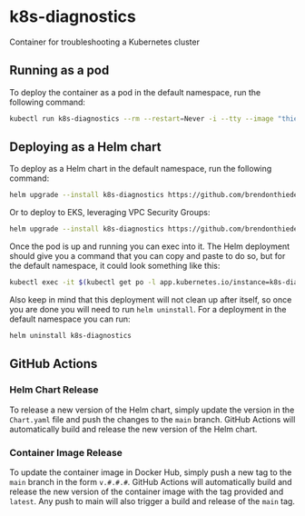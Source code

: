# k8s-diagnostics

Container for troubleshooting a Kubernetes cluster

## Running as a pod

To deploy the container as a pod in the default namespace, run the following command:

```bash
kubectl run k8s-diagnostics --rm --restart=Never -i --tty --image "thiedebr/k8s-diagnostics:latest" -- /bin/bash
```

## Deploying as a Helm chart

To deploy as a Helm chart in the default namespace, run the following command:

```bash
helm upgrade --install k8s-diagnostics https://github.com/brendonthiede/k8s-diagnostics/releases/download/k8s-diagnostics-1.1.2/k8s-diagnostics-1.1.2.tgz
```

Or to deploy to EKS, leveraging VPC Security Groups:

```bash
helm upgrade --install k8s-diagnostics https://github.com/brendonthiede/k8s-diagnostics/releases/download/k8s-diagnostics-1.1.2/k8s-diagnostics-1.1.2.tgz --set "podSecurityGroupIds={sg-000aaabbbcccddeff,sg-111aaabbbcccddeff}"
```

Once the pod is up and running you can exec into it. The Helm deployment should give you a command that you can copy and paste to do so, but for the default namespace, it could look something like this:

```bash
kubectl exec -it $(kubectl get po -l app.kubernetes.io/instance=k8s-diagnostics -o name) -- /bin/bash
```

Also keep in mind that this deployment will not clean up after itself, so once you are done you will need to run `helm uninstall`. For a deployment in the default namespace you can run:

```bash
helm uninstall k8s-diagnostics
```

## GitHub Actions

### Helm Chart Release

To release a new version of the Helm chart, simply update the version in the `Chart.yaml` file and push the changes to the `main` branch. GitHub Actions will automatically build and release the new version of the Helm chart.

### Container Image Release

To update the container image in Docker Hub, simply push a new tag to the `main` branch in the form `v.#.#.#`. GitHub Actions will automatically build and release the new version of the container image with the tag provided and `latest`. Any push to main will also trigger a build and release of the `main` tag.
